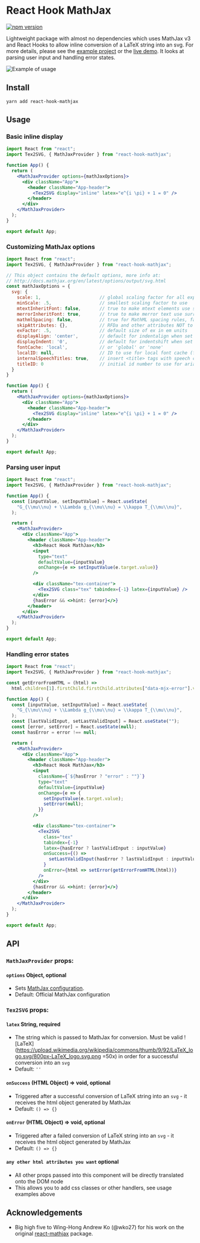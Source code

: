 # React Hook MathJax

[![npm version](https://badge.fury.io/js/react-hook-mathjax.svg)](https://badge.fury.io/js/react-hook-mathjax)

Lightweight package with almost no dependencies which uses MathJax
v3 and React Hooks to allow inline conversion of a LaTeX string into an svg. For more details, please see the 
[example project](https://github.com/jpribyl/react-hook-mathjax/tree/master/example) or the [live demo](https://johnpribyl.com/react-hook-mathjax/). 
It looks at parsing user input and handling error states.

![Example of usage](/example_input.gif)

## Install
```
yarn add react-hook-mathjax
```

## Usage

### Basic inline display

```jsx
import React from "react";
import Tex2SVG, { MathJaxProvider } from "react-hook-mathjax";

function App() {
  return (
    <MathJaxProvider options={mathJaxOptions}>
      <div className="App">
        <header className="App-header">
          <Tex2SVG display="inline" latex="e^{i \pi} + 1 = 0" />
        </header>
      </div>
    </MathJaxProvider>
  );
}

export default App;
```

### Customizing MathJax options
```jsx
import React from "react";
import Tex2SVG, { MathJaxProvider } from "react-hook-mathjax";

// This object contains the default options, more info at:
// http://docs.mathjax.org/en/latest/options/output/svg.html 
const mathJaxOptions = {
  svg: {
    scale: 1,                      // global scaling factor for all expressions
    minScale: .5,                  // smallest scaling factor to use
    mtextInheritFont: false,       // true to make mtext elements use surrounding font
    merrorInheritFont: true,       // true to make merror text use surrounding font
    mathmlSpacing: false,          // true for MathML spacing rules, false for TeX rules
    skipAttributes: {},            // RFDa and other attributes NOT to copy to the output
    exFactor: .5,                  // default size of ex in em units
    displayAlign: 'center',        // default for indentalign when set to 'auto'
    displayIndent: '0',            // default for indentshift when set to 'auto'
    fontCache: 'local',            // or 'global' or 'none'
    localID: null,                 // ID to use for local font cache (for single equation processing)
    internalSpeechTitles: true,    // insert <title> tags with speech content
    titleID: 0                     // initial id number to use for aria-labeledby titles
  }
}

function App() {
  return (
    <MathJaxProvider options={mathJaxOptions}>
      <div className="App">
        <header className="App-header">
          <Tex2SVG display="inline" latex="e^{i \pi} + 1 = 0" />
        </header>
      </div>
    </MathJaxProvider>
  );
}

export default App;
```


### Parsing user input

```jsx
import React from "react";
import Tex2SVG, { MathJaxProvider } from "react-hook-mathjax";

function App() {
  const [inputValue, setInputValue] = React.useState(
    "G_{\\mu\\nu} + \\Lambda g_{\\mu\\nu} = \\kappa T_{\\mu\\nu}",
  );

  return (
    <MathJaxProvider>
      <div className="App">
        <header className="App-header">
          <h3>React Hook MathJax</h3>
          <input
            type="text"
            defaultValue={inputValue}
            onChange={e => setInputValue(e.target.value)}
          />

          <div className="tex-container">
            <Tex2SVG class="tex" tabindex={-1} latex={inputValue} />
          </div>
          {hasError && <>hint: {error}</>}
        </header>
      </div>
    </MathJaxProvider>
  );
}

export default App;
```
### Handling error states
```jsx
import React from "react";
import Tex2SVG, { MathJaxProvider } from "react-hook-mathjax";

const getErrorFromHTML = (html) =>
  html.children[1].firstChild.firstChild.attributes["data-mjx-error"].value;

function App() {
  const [inputValue, setInputValue] = React.useState(
    "G_{\\mu\\nu} + \\Lambda g_{\\mu\\nu} = \\kappa T_{\\mu\\nu}",
  );
  const [lastValidInput, setLastValidInput] = React.useState("");
  const [error, setError] = React.useState(null);
  const hasError = error !== null;

  return (
    <MathJaxProvider>
      <div className="App">
        <header className="App-header">
          <h3>React Hook MathJax</h3>
          <input
            className={`${hasError ? "error" : ""}`}
            type="text"
            defaultValue={inputValue}
            onChange={e => {
              setInputValue(e.target.value);
              setError(null);
            }}
          />

          <div className="tex-container">
            <Tex2SVG
              class="tex"
              tabindex={-1}
              latex={hasError ? lastValidInput : inputValue}
              onSuccess={() =>
                setLastValidInput(hasError ? lastValidInput : inputValue)
              }
              onError={html => setError(getErrorFromHTML(html))}
            />
          </div>
          {hasError && <>hint: {error}</>}
        </header>
      </div>
    </MathJaxProvider>
  );
}

export default App;
```


## API

### `MathJaxProvider` props:
#### `options` Object, optional
- Sets [MathJax configuration](http://docs.mathjax.org/en/latest/options/index.html?highlight=hub.config#configuration-objects). 
- Default: Official MathJax configuration

### `Tex2SVG` props:
#### `latex` String, required
- The string which is passed to MathJax for conversion. Must be valid ![LaTeX](https://upload.wikimedia.org/wikipedia/commons/thumb/9/92/LaTeX_logo.svg/800px-LaTeX_logo.svg.png =50x) in order for a successful conversion into an `svg`
- Default: `''`

#### `onSuccess` (HTML Object) => void, optional
- Triggered after a successful conversion of LaTeX string into an `svg` - it receives the html object generated by MathJax
- Default: `() => {}`

#### `onError` (HTML Object) => void, optional
- Triggered after a failed conversion of LaTeX string into an `svg` - it receives the html object generated by MathJax
- Default: `() => {}`

#### `any other html attributes you want`  optional
- All other props passed into this component will be directly translated onto the DOM node
- This allows you to add css  classes or other handlers, see usage examples above



## Acknowledgements
- Big high five to Wing-Hong Andrew Ko (@wko27) for his work on the original [react-mathjax](https://github.com/wko27/react-mathjax) package.
